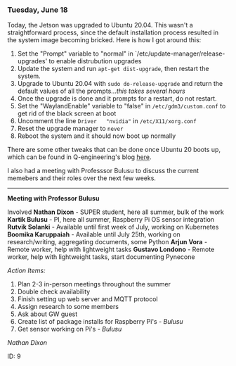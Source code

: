 ### Tuesday, June 18

Today, the Jetson was upgraded to Ubuntu 20.04. This wasn't a straightforward process, since the default installation process resulted in the system image becoming bricked. Here is how I got around this:

1. Set the "Prompt" variable to "normal" in `/etc/update-manager/release-upgrades' to enable distrubution upgrades
2. Update the system and run `apt-get dist-upgrade`, then restart the system. 
3. Upgrade to Ubuntu 20.04 with `sudo do-release-upgrade` and return the default values of all the prompts...*this takes several hours*
4. Once the upgrade is done and it prompts for a restart, do not restart. 
5. Set the "WaylandEnable" variable to "false" in `/etc/gdm3/custom.conf` to get rid of the black screen at boot
6. Uncomment the line `Driver   "nvidia"` in `/etc/X11/xorg.conf`
7. Reset the upgrade manager to `never `
8. Reboot the system and it should now boot up normally

There are some other tweaks that can be done once Ubuntu 20 boots up, which can be found in Q-engineering's blog [here](https://qengineering.eu/install-ubuntu-20.04-on-jetson-nano.html). 

I also had a meeting with Professsor Bulusu to discuss the current memebers and their roles over the next few weeks. 

------------------------------------------------------------

**Meeting with Professor Bulusu**

Involved
**Nathan Dixon** - SUPER student, here all summer, bulk of the work
**Kartik Bulusu** - PI, here all summer, Raspberry Pi OS sensor integration
**Rutvik Solanki** - Available until first week of July, working on Kubernetes
**Boomika Karuppaiah** - Available until July 25th, working on research/writing, aggregating documents, some Python
**Arjun Vora** - Remote worker, help with lightweight tasks
**Gustavo Londono** - Remote worker, help with lightweight tasks, start documenting Pynecone

*Action Items:*
1. Plan 2-3 in-person meetings throughout the summer
2. Double check availability
3. Finish setting up web server and MQTT protocol
4. Assign research to some members
5. Ask about GW guest
6. Create list of package installs for Raspberry Pi's *- Bulusu*
7. Get sensor working on Pi's *- Bulusu*

*Nathan Dixon*

ID: 9